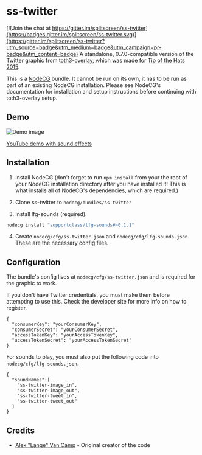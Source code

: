 # ss-twitter

[![Join the chat at https://gitter.im/splitscreen/ss-twitter](https://badges.gitter.im/splitscreen/ss-twitter.svg)](https://gitter.im/splitscreen/ss-twitter?utm_source=badge&utm_medium=badge&utm_campaign=pr-badge&utm_content=badge)
A standalone, 0.7.0-compatible version of the Twitter graphic from [toth3-overlay](https://github.com/TipoftheHats/toth3-overlay), which was made for [Tip of the Hats 2015](http://tipofthehats.org/).

This is a [NodeCG](http://github.com/nodecg/nodecg) bundle. It cannot be run on its own, it has to be run as part of an existing NodeCG installation. Please see NodeCG's documentation for installation and setup instructions before continuing with toth3-overlay setup.

## Demo

![Demo image](demo.gif)

[YouTube demo with sound effects](https://www.youtube.com/watch?v=_y1cdy95Emk)

## Installation
1. Install NodeCG (don't forget to run `npm install` from your the root of your NodeCG installation directory after you have installed it! This is what installs all of NodeCG's dependencies, which are required.)

2. Clone ss-twitter to `nodecg/bundles/ss-twitter`

3. Install lfg-sounds (required).
  ```sh
  nodecg install "supportclass/lfg-sounds#~0.1.1"
  ```

4. Create `nodecg/cfg/ss-twitter.json` and `nodecg/cfg/lfg-sounds.json`. These are the necessary config files.

## Configuration
The bundle's config lives at `nodecg/cfg/ss-twitter.json` and is required for the graphic to work.

If you don't have Twitter credentials, you must make them before attempting to use this. Check the developer site for more info on how to register.
```
{
  "consumerKey": "yourConsumerKey",
  "consumerSecret": "yourConsumerSecret",
  "accessTokenKey": "yourAccessTokenKey",
  "accessTokenSecret": "yourAccessTokenSecret"
}
```

For sounds to play, you must also put the following code into `nodecg/cfg/lfg-sounds.json`.
```
{
  "soundNames":[
    "ss-twitter-image_in",
    "ss-twitter-image_out",
    "ss-twitter-tweet_in",
    "ss-twitter-tweet_out"
  ]
}
```

## Credits
- [Alex "Lange" Van Camp](http://alexvan.camp/) - Original creator of the code
